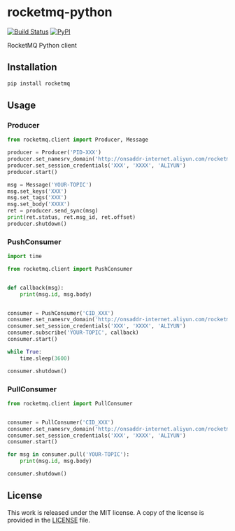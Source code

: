 # rocketmq-python

[![Build Status](https://travis-ci.com/messense/rocketmq-python.svg?branch=master)](https://travis-ci.com/messense/rocketmq-python)
[![PyPI](https://img.shields.io/pypi/v/rocketmq.svg)](https://pypi.org/project/rocketmq)

RocketMQ Python client

## Installation

```bash
pip install rocketmq
```

## Usage

### Producer

```python
from rocketmq.client import Producer, Message

producer = Producer('PID-XXX')
producer.set_namesrv_domain('http://onsaddr-internet.aliyun.com/rocketmq/nsaddr4client-internet')
producer.set_session_credentials('XXX', 'XXXX', 'ALIYUN')
producer.start()

msg = Message('YOUR-TOPIC')
msg.set_keys('XXX')
msg.set_tags('XXX')
msg.set_body('XXXX')
ret = producer.send_sync(msg)
print(ret.status, ret.msg_id, ret.offset)
producer.shutdown()
```

### PushConsumer

```python
import time

from rocketmq.client import PushConsumer


def callback(msg):
    print(msg.id, msg.body)


consumer = PushConsumer('CID_XXX')
consumer.set_namesrv_domain('http://onsaddr-internet.aliyun.com/rocketmq/nsaddr4client-internet')
consumer.set_session_credentials('XXX', 'XXXX', 'ALIYUN')
consumer.subscribe('YOUR-TOPIC', callback)
consumer.start()

while True:
    time.sleep(3600)

consumer.shutdown()

```

### PullConsumer

```python
from rocketmq.client import PullConsumer


consumer = PullConsumer('CID_XXX')
consumer.set_namesrv_domain('http://onsaddr-internet.aliyun.com/rocketmq/nsaddr4client-internet')
consumer.set_session_credentials('XXX', 'XXXX', 'ALIYUN')
consumer.start()

for msg in consumer.pull('YOUR-TOPIC'):
    print(msg.id, msg.body)

consumer.shutdown()
```

## License

This work is released under the MIT license. A copy of the license is provided in the [LICENSE](./LICENSE) file.
